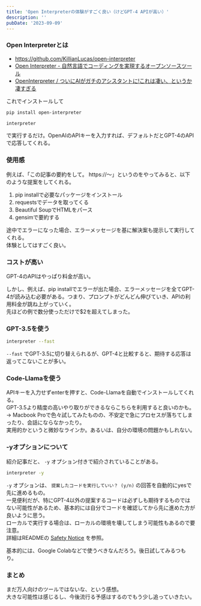 ```yaml
---
title: 'Open Interpreterの体験がすごく良い（けどGPT-4 APIが高い）'
description: ''
pubDate: '2023-09-09'
---
```


### Open Interpreterとは

- https://github.com/KillianLucas/open-interpreter
- [Open Interpreter - 自然言語でコーディングを実現するオープンソースツール](https://note.com/masia02/n/n630d091c4a02)
- [OpenInterpreter / ついにAIがガチのアシスタントに!これは凄い、というか凄すぎる](https://note.com/shi3zblog/n/n7eaba88ffe4a)

これでインストールして
```bash
pip install open-interpreter
```

```bash
interpreter
```

で実行するだけ。OpenAIのAPIキーを入力すれば、デフォルトだとGPT-4のAPIで応答してくれる。

### 使用感

例えば、「この記事の要約をして。 https://〜」というのをやってみると、以下のような提案をしてくれる。

1. pip installで必要なパッケージをインストール
2. requestsでデータを取ってくる
3. Beautiful SoupでHTMLをパース
4. gensimで要約する

途中でエラーになった場合、エラーメッセージを基に解決案も提示して実行してくれる。  
体験としてはすごく良い。

### コストが高い

GPT-4のAPIはやっぱり料金が高い。

しかし、例えば、pip installでエラーが出た場合、エラーメッセージを全てGPT-4が読み込む必要がある。つまり、プロンプトがどんどん伸びていき、APIの利用料金が跳ね上がっていく。  
先ほどの例で数分使っただけで$2を超えてしまった。

### GPT-3.5を使う

```bash
interpreter --fast
```

`--fast` でGPT-3.5に切り替えられるが、GPT-4と比較すると、期待する応答は返ってこないことが多い。

### Code-Llamaを使う
APIキーを入力せずenterを押すと、Code-Llamaを自動でインストールしてくれる。  
GPT-3.5より精度の高いやり取りができるならこちらを利用すると良いのかも。  
→ Macbook Proで色々試してみたものの、不安定で急にプロセスが落ちてしまったり、会話にならなかったり。  
実用的かというと微妙なラインか。あるいは、自分の環境の問題かもしれない。

### -yオプションについて

紹介記事だと、 `-y` オプション付きで紹介されていることがある。

```bash
interpreter -y
```

`-y` オプションは、 `提案したコードを実行していい？ (y/n)` の回答を自動的にyesで先に進めるもの。  
一見便利だが、特にGPT-4以外の提案するコードは必ずしも期待するものではない可能性があるため、基本的には自分でコードを確認してから先に進めた方が良いように思う。  
ローカルで実行する場合は、ローカルの環境を壊してしまう可能性もあるので要注意。  
詳細はREADMEの [Safety Notice](https://github.com/KillianLucas/open-interpreter/#safety-notice) を参照。

基本的には、Google Colabなどで使うべきなんだろう。後日試してみるつもり。

### まとめ

まだ万人向けのツールではないな、という感想。  
大きな可能性は感じるし、今後流行る予感はするのでもう少し追っていきたい。
